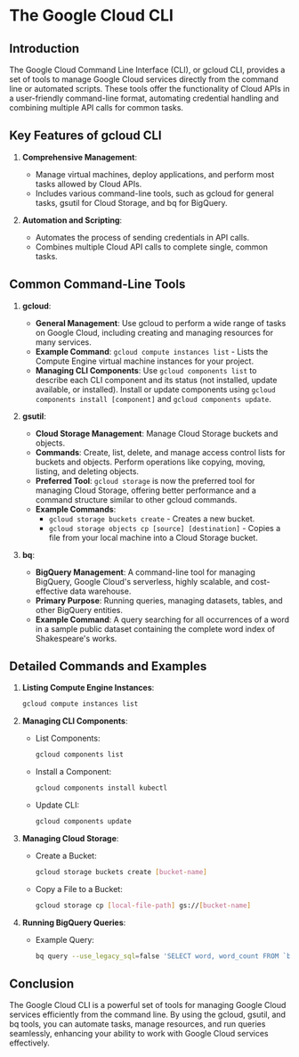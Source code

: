 # The Google Cloud CLI

## Introduction
The Google Cloud Command Line Interface (CLI), or gcloud CLI, provides a set of tools to manage Google Cloud services directly from the command line or automated scripts. These tools offer the functionality of Cloud APIs in a user-friendly command-line format, automating credential handling and combining multiple API calls for common tasks.

## Key Features of gcloud CLI
1. **Comprehensive Management**:
   - Manage virtual machines, deploy applications, and perform most tasks allowed by Cloud APIs.
   - Includes various command-line tools, such as gcloud for general tasks, gsutil for Cloud Storage, and bq for BigQuery.

2. **Automation and Scripting**:
   - Automates the process of sending credentials in API calls.
   - Combines multiple Cloud API calls to complete single, common tasks.

## Common Command-Line Tools
1. **gcloud**:
   - **General Management**: Use gcloud to perform a wide range of tasks on Google Cloud, including creating and managing resources for many services.
   - **Example Command**: `gcloud compute instances list` - Lists the Compute Engine virtual machine instances for your project.
   - **Managing CLI Components**: Use `gcloud components list` to describe each CLI component and its status (not installed, update available, or installed). Install or update components using `gcloud components install [component]` and `gcloud components update`.

2. **gsutil**:
   - **Cloud Storage Management**: Manage Cloud Storage buckets and objects.
   - **Commands**: Create, list, delete, and manage access control lists for buckets and objects. Perform operations like copying, moving, listing, and deleting objects.
   - **Preferred Tool**: `gcloud storage` is now the preferred tool for managing Cloud Storage, offering better performance and a command structure similar to other gcloud commands.
   - **Example Commands**:
     - `gcloud storage buckets create` - Creates a new bucket.
     - `gcloud storage objects cp [source] [destination]` - Copies a file from your local machine into a Cloud Storage bucket.

3. **bq**:
   - **BigQuery Management**: A command-line tool for managing BigQuery, Google Cloud's serverless, highly scalable, and cost-effective data warehouse.
   - **Primary Purpose**: Running queries, managing datasets, tables, and other BigQuery entities.
   - **Example Command**: A query searching for all occurrences of a word in a sample public dataset containing the complete word index of Shakespeare's works.

## Detailed Commands and Examples
1. **Listing Compute Engine Instances**:
   ```sh
   gcloud compute instances list
   ```

2. **Managing CLI Components**:
   - List Components:
     ```sh
     gcloud components list
     ```
   - Install a Component:
     ```sh
     gcloud components install kubectl
     ```
   - Update CLI:
     ```sh
     gcloud components update
     ```

3. **Managing Cloud Storage**:
   - Create a Bucket:
     ```sh
     gcloud storage buckets create [bucket-name]
     ```
   - Copy a File to a Bucket:
     ```sh
     gcloud storage cp [local-file-path] gs://[bucket-name]
     ```

4. **Running BigQuery Queries**:
   - Example Query:
     ```sh
     bq query --use_legacy_sql=false 'SELECT word, word_count FROM `bigquery-public-data.samples.shakespeare` WHERE word = "love" ORDER BY word_count DESC'
     ```

## Conclusion
The Google Cloud CLI is a powerful set of tools for managing Google Cloud services efficiently from the command line. By using the gcloud, gsutil, and bq tools, you can automate tasks, manage resources, and run queries seamlessly, enhancing your ability to work with Google Cloud services effectively.